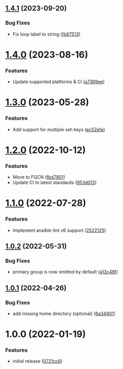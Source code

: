 ## [1.4.1](https://github.com/de-it-krachten/ansible-role-users/compare/v1.4.0...v1.4.1) (2023-09-20)


### Bug Fixes

* Fix loop label to string ([fb67513](https://github.com/de-it-krachten/ansible-role-users/commit/fb675130a79aaca5d4122070e66a7d3cc683824b))

# [1.4.0](https://github.com/de-it-krachten/ansible-role-users/compare/v1.3.0...v1.4.0) (2023-08-16)


### Features

* Update supported platforms & CI ([a7369ee](https://github.com/de-it-krachten/ansible-role-users/commit/a7369eed728f8c84c23245d20b93dc6c0e94432d))

# [1.3.0](https://github.com/de-it-krachten/ansible-role-users/compare/v1.2.0...v1.3.0) (2023-05-28)


### Features

* Add support for multiple ssh keys ([ec52efa](https://github.com/de-it-krachten/ansible-role-users/commit/ec52efa99720a4af43a0b417419586616f809a60))

# [1.2.0](https://github.com/de-it-krachten/ansible-role-users/compare/v1.1.0...v1.2.0) (2022-10-12)


### Features

* Move to FQCN ([fbd7801](https://github.com/de-it-krachten/ansible-role-users/commit/fbd780131599b6030d60bcc3dd75821c838f5a20))
* Update CI to latest standards ([953d013](https://github.com/de-it-krachten/ansible-role-users/commit/953d01314077da61e0cd3b963bc4d801e25fcab1))

# [1.1.0](https://github.com/de-it-krachten/ansible-role-users/compare/v1.0.2...v1.1.0) (2022-07-28)


### Features

* Implement ansible-lint v6 support ([2522125](https://github.com/de-it-krachten/ansible-role-users/commit/252212529662770fce1dc30ccf96d5292911f1be))

## [1.0.2](https://github.com/de-it-krachten/ansible-role-users/compare/v1.0.1...v1.0.2) (2022-05-31)


### Bug Fixes

* primary group is now omitted by default ([a13c48f](https://github.com/de-it-krachten/ansible-role-users/commit/a13c48f29f1a27b92cf08bd28ab478eba8c8b5d0))

## [1.0.1](https://github.com/de-it-krachten/ansible-role-users/compare/v1.0.0...v1.0.1) (2022-04-26)


### Bug Fixes

* add missing home directory (optional) ([6a34901](https://github.com/de-it-krachten/ansible-role-users/commit/6a34901046b3e1ee07e47ce79448640f80451d97))

# 1.0.0 (2022-01-19)


### Features

* initial release ([0721cc6](https://github.com/de-it-krachten/ansible-role-users/commit/0721cc6ed4e49fe2e246b1126d9daccd00190ca6))
